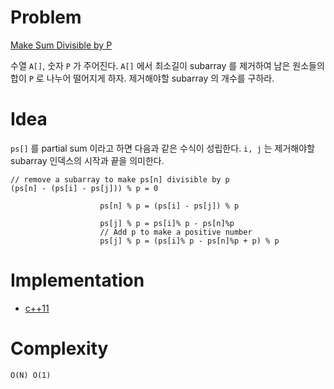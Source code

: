 # Problem

[Make Sum Divisible by P](https://leetcode.com/problems/make-sum-divisible-by-p/)

수열 `A[]`, 숫자 `P` 가 주어진다. `A[]` 에서 최소길이 subarray 를
제거하여 남은 원소들의 합이 `P` 로 나누어 떨어지게 하자. 제거해야할
subarray 의 개수를 구하라.

# Idea

`ps[]` 를 partial sum 이라고 하면 다음과 같은 수식이 성립한다. `i, j`
는 제거해야할 subarray 인덱스의 시작과 끝을 의미한다.

```
// remove a subarray to make ps[n] divisible by p
(ps[n] - (ps[i] - ps[j])) % p = 0 

                    ps[n] % p = (ps[i] - ps[j]) % p 

                    ps[j] % p = ps[i]% p - ps[n]%p
                    // Add p to make a positive number
                    ps[j] % p = (ps[i]% p - ps[n]%p + p) % p
```

# Implementation

* [c++11](a.cpp)

# Complexity

```
O(N) O(1)
```
